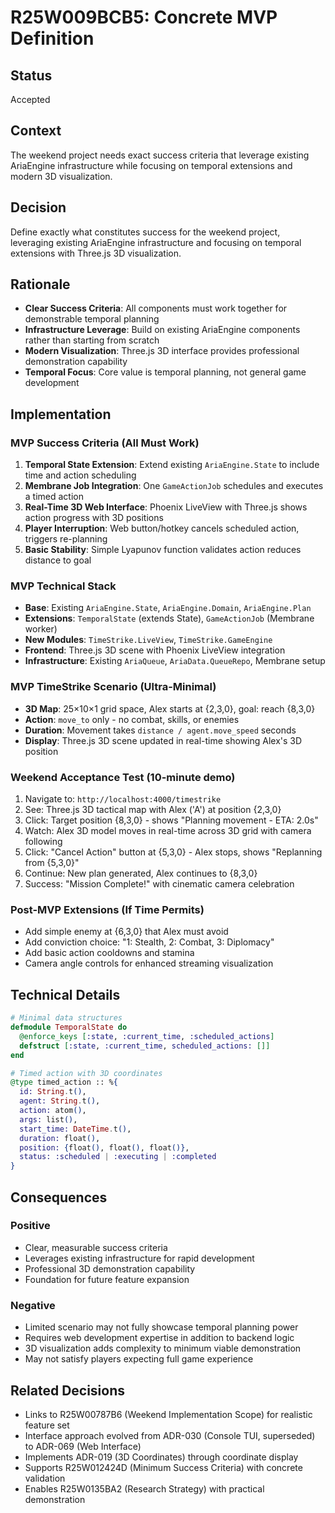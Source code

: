 # R25W009BCB5: Concrete MVP Definition

<!-- @adr_serial R25W009BCB5 -->

## Status

Accepted

## Context

The weekend project needs exact success criteria that leverage existing AriaEngine infrastructure while focusing on temporal extensions and modern 3D visualization.

## Decision

Define exactly what constitutes success for the weekend project, leveraging existing AriaEngine infrastructure and focusing on temporal extensions with Three.js 3D visualization.

## Rationale

- **Clear Success Criteria**: All components must work together for demonstrable temporal planning
- **Infrastructure Leverage**: Build on existing AriaEngine components rather than starting from scratch
- **Modern Visualization**: Three.js 3D interface provides professional demonstration capability
- **Temporal Focus**: Core value is temporal planning, not general game development

## Implementation

### MVP Success Criteria (All Must Work)

1. **Temporal State Extension**: Extend existing `AriaEngine.State` to include time and action scheduling
2. **Membrane Job Integration**: One `GameActionJob` schedules and executes a timed action
3. **Real-Time 3D Web Interface**: Phoenix LiveView with Three.js shows action progress with 3D positions
4. **Player Interruption**: Web button/hotkey cancels scheduled action, triggers re-planning
5. **Basic Stability**: Simple Lyapunov function validates action reduces distance to goal

### MVP Technical Stack

- **Base**: Existing `AriaEngine.State`, `AriaEngine.Domain`, `AriaEngine.Plan`
- **Extensions**: `TemporalState` (extends State), `GameActionJob` (Membrane worker)
- **New Modules**: `TimeStrike.LiveView`, `TimeStrike.GameEngine`
- **Frontend**: Three.js 3D scene with Phoenix LiveView integration
- **Infrastructure**: Existing `AriaQueue`, `AriaData.QueueRepo`, Membrane setup

### MVP TimeStrike Scenario (Ultra-Minimal)

- **3D Map**: 25×10×1 grid space, Alex starts at {2,3,0}, goal: reach {8,3,0}
- **Action**: `move_to` only - no combat, skills, or enemies
- **Duration**: Movement takes `distance / agent.move_speed` seconds
- **Display**: Three.js 3D scene updated in real-time showing Alex's 3D position

### Weekend Acceptance Test (10-minute demo)

1. Navigate to: `http://localhost:4000/timestrike`
2. See: Three.js 3D tactical map with Alex ('A') at position {2,3,0}
3. Click: Target position {8,3,0} - shows "Planning movement - ETA: 2.0s"
4. Watch: Alex 3D model moves in real-time across 3D grid with camera following
5. Click: "Cancel Action" button at {5,3,0} - Alex stops, shows "Replanning from {5,3,0}"
6. Continue: New plan generated, Alex continues to {8,3,0}
7. Success: "Mission Complete!" with cinematic camera celebration

### Post-MVP Extensions (If Time Permits)

- Add simple enemy at {6,3,0} that Alex must avoid
- Add conviction choice: "1: Stealth, 2: Combat, 3: Diplomacy"
- Add basic action cooldowns and stamina
- Camera angle controls for enhanced streaming visualization

## Technical Details

```elixir
# Minimal data structures
defmodule TemporalState do
  @enforce_keys [:state, :current_time, :scheduled_actions]
  defstruct [:state, :current_time, scheduled_actions: []]
end

# Timed action with 3D coordinates
@type timed_action :: %{
  id: String.t(),
  agent: String.t(),
  action: atom(),
  args: list(),
  start_time: DateTime.t(),
  duration: float(),
  position: {float(), float(), float()},
  status: :scheduled | :executing | :completed
}
```

## Consequences

### Positive

- Clear, measurable success criteria
- Leverages existing infrastructure for rapid development
- Professional 3D demonstration capability
- Foundation for future feature expansion

### Negative

- Limited scenario may not fully showcase temporal planning power
- Requires web development expertise in addition to backend logic
- 3D visualization adds complexity to minimum viable demonstration
- May not satisfy players expecting full game experience

## Related Decisions

- Links to R25W00787B6 (Weekend Implementation Scope) for realistic feature set
- Interface approach evolved from ADR-030 (Console TUI, superseded) to ADR-069 (Web Interface)
- Implements ADR-019 (3D Coordinates) through coordinate display
- Supports R25W012424D (Minimum Success Criteria) with concrete validation
- Enables R25W0135BA2 (Research Strategy) with practical demonstration
